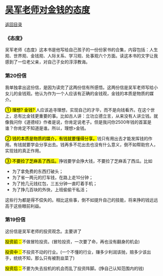 # [吴军老师对金钱的态度](https://github.com/xpblog/say-something/issues/12)

[返回目录](https://github.com/xpblog/say-something)

<h3 id="《态度》"><a href="#《态度》" class="headerlink" title="《态度》"></a>《态度》</h3><p>吴军老师《态度》这本书是他写给自己孩子的一份份家书的合集，内容包括：人生观、世界观、金钱观、人际关系、学习观、处事观六个方面。读这本书的文字让我感到了一位老父亲，对自己子女的淳淳教诲。</p>

<h3 id="第20份信"><a href="#第20份信" class="headerlink" title="第20份信"></a>第20份信</h3><p>我单独拿出这份信，是因为读完了这两份信有所感悟。这两份信是吴军老师写给小女儿的金钱观。他认为作为一个人应该有正确的金钱观，金钱的本质是物质的媒介。</p>
<p><mark>① 理想? 金钱? </mark>人应该追寻理想，实现自己的才华，而不是向钱看齐。在这个世上，总有比金钱更重要的事。比如古人讲：立功立德立言，从来没有人讲立钱。就像我问你《道德经》作者是说，你肯定说老子。但是我问你2500年钱的首富是谁？你肯定不知道是谁。所以，理想&gt;金钱。</p>
<p><mark>② 钱的本质是物质的媒介，有钱就要懂得分享。</mark>钱只有用出去才能发挥钱的作用。有钱就要学会分享出去。钱再多不花出去也没有什么意义，倒不如帮助穷人，实现钱的真正作用。</p>
<p><mark>③ 不要捡了芝麻丢了西瓜。</mark>挣钱要学会挣大钱，不要捡了芝麻丢了西瓜。比如</p>

- 为了拿免费的东西打破头；
- 为了省一两元的打车钱，在路上走10分钟；
- 为了抢几元钱红包，三五分钟一直盯着手机；
- 为了挣几百块的外快，上班偷偷干私活；

<p>这些行为都是得不偿失的。相比这些事，倒不如提升自己的技能，将来挣的钱远远高于这些眼前利益。</p>

<h3 id="第19份信"><a href="#第19份信" class="headerlink" title="第19份信"></a>第19份信</h3><p>这份信是吴军老师的投资观念。主要讲了</p>
<p><mark>投资前：</mark>不做冒险投资。(冒险投资，一次要了命，再也没有翻身的机会)</p>
<p><mark>投资中：</mark>不投资不动的行业。(一个不懂的行业，赚多少利润该抛，赔多少该出手，统统不知，那么只有被割韭菜了)</p>
<p><mark>投资后：</mark>不要为失去投机的机会而乱了投资阵脚。(挣自己认知范围内的钱)</p>
